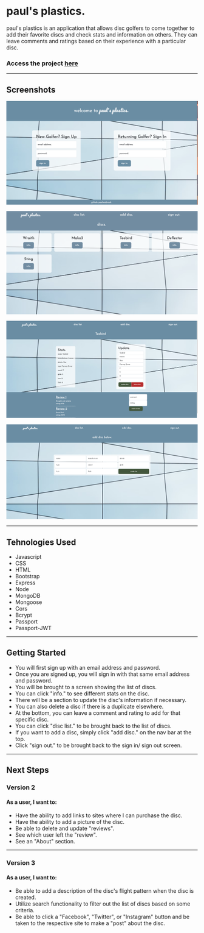 # paul's plastics.

paul's plastics is an application that allows disc golfers to come together to add their favorite discs and check stats and information on others. They can leave comments and ratings based on their experience with a particular disc.

### Access the project [here](https://paulseabrook.github.io/pauls-plastics/)

---

## Screenshots

![wireframe1](./assets/paulsPlastics1.png)

![wireframe1](./assets/paulsPlastics2.png)

![wireframe1](./assets/paulsPlastics3.png)

![wireframe1](./assets/paulsPlastics4.png)

---

## Tehnologies Used

- Javascript
- CSS
- HTML
- Bootstrap
- Express
- Node
- MongoDB
- Mongoose
- Cors
- Bcrypt
- Passport
- Passport-JWT

---

## Getting Started

- You will first sign up with an email address and password.
- Once you are signed up, you will sign in with that same email address and password.
- You will be brought to a screen showing the list of discs.
- You can click "info." to see different stats on the disc.
- There will be a section to update the disc's information if necessary.
- You can also delete a disc if there is a duplicate elsewhere.
- At the bottom, you can leave a comment and rating to add for that specific disc.
- You can click "disc list." to be brought back to the list of discs.
- If you want to add a disc, simply click "add disc." on the nav bar at the top.
- Click "sign out." to be brought back to the sign in/ sign out screen.

---

## Next Steps

### Version 2

#### As a user, I want to:

- Have the ability to add links to sites where I can purchase the disc.
- Have the ability to add a picture of the disc.
- Be able to delete and update "reviews".
- See which user left the "review".
- See an "About" section.

---

### Version 3

#### As a user, I want to:

- Be able to add a description of the disc's flight pattern when the disc is created.
- Utilize search functionality to filter out the list of discs based on some criteria.
- Be able to click a "Facebook", "Twitter", or "Instagram" button and be taken to the respective site to make a "post" about the disc.
